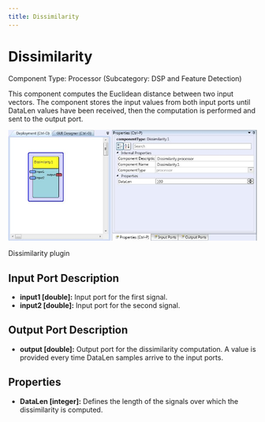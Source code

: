 ```yaml
---
title: Dissimilarity
---
```


# Dissimilarity

Component Type: Processor (Subcategory: DSP and Feature Detection)

This component computes the Euclidean distance between two input vectors. The component stores the input values from both input ports until DataLen values have been received, then the computation is performed and sent to the output port.

![Screenshot: Dissimilarity plugin](img/dissimilarity.jpg "Screenshot: Dissimilarity plugin")

Dissimilarity plugin

## Input Port Description

*   **input1 \[double\]:** Input port for the first signal.
*   **input2 \[double\]:** Input port for the second signal.

## Output Port Description

*   **output \[double\]:** Output port for the dissimilarity computation. A value is provided every time DataLen samples arrive to the input ports.

## Properties

*   **DataLen \[integer\]:** Defines the length of the signals over which the dissimilarity is computed.